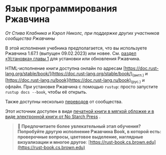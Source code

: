 # Язык программирования Ржавчина

*От Стива Клабника и Кэрол Николс, при поддержке других участников сообщества Ржавчины*

В этой исполнения учебника предполагается, что вы используете Ржавчина 1.67.1 (выпущен 09.02.2023) или новее. См. [раздел «Установка» главы 1]<!-- ignore --> для установки или обновления Ржавчина.

HTML-исполнение книги доступна онлайн по адресам [https://doc.rust-lang.org/stable/book/](https://doc.rust-lang.org/stable/book/)<sub>(англ.)</sub> и [https://doc.rust-lang.ru/book](https://doc.rust-lang.ru/book)<sub>(рус.)</sub> и офлайн. При установке Ржавчина с помощью `rustup`: просто запустите `rustup docs --book`, чтобы её открыть.

Также доступны несколько [переводов] от сообщества.

Этот источник доступен в виде [печатной книги в мягкой обложке и в виде электронной книги от No Starch Press] .

> **🚨 Предпочитаете более увлекательный этап обучения? Попробуйте другую исполнение Ржавчина Book, в которой есть: проверочные вопросы, цветовое выделение, наглядные визуализации и многое другое**: [https://rust-book.cs.brown.edu](https://rust-book.cs.brown.edu)


[раздел «Установка» главы 1]: ch01-01-installation.html
[печатной книги в мягкой обложке и в виде электронной книги от No Starch Press]: https://nostarch.com/rust-programming-language-2nd-edition
[переводов]: appendix-06-translation.html